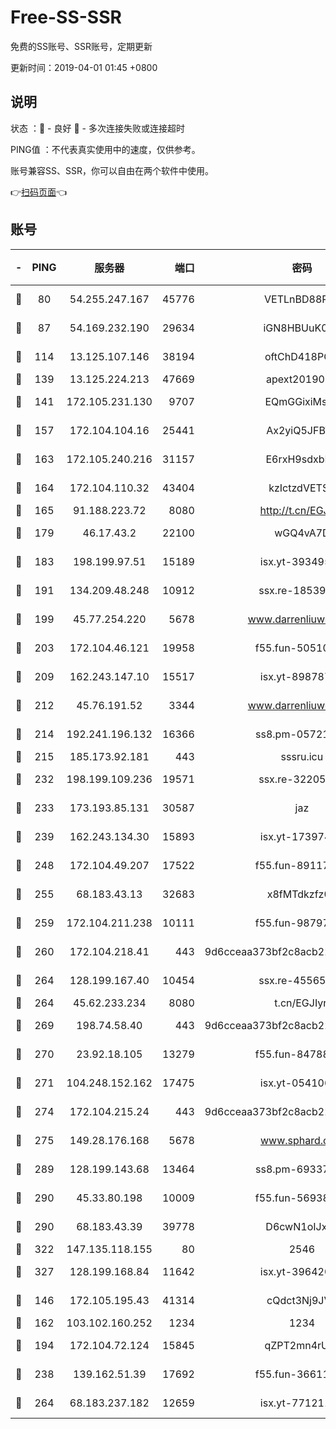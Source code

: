 # Free-SS-SSR

免费的SS账号、SSR账号，定期更新

更新时间：2019-04-01 01:45 +0800

## 说明

状态     ：🙂 - 良好 🙁 - 多次连接失败或连接超时

PING值   ：不代表真实使用中的速度，仅供参考。

账号兼容SS、SSR，你可以自由在两个软件中使用。

👉[扫码页面](https://liesauer.github.io/Free-SS-SSR/)👈

## 账号

|-|PING|服务器|端口|密码|加密方式|区域|
|:----:|:----:|:-----:|-----:|:----:|:----:|:----:|
|🙂|80|54.255.247.167|45776|VETLnBD88Rux|aes-256-cfb|SG|
|🙂|87|54.169.232.190|29634|iGN8HBUuK073|aes-256-cfb|SG|
|🙂|114|13.125.107.146|38194|oftChD418PCw|aes-256-cfb|KR|
|🙂|139|13.125.224.213|47669|apext2019001|chacha20|KR|
|🙂|141|172.105.231.130|9707|EQmGGixiMszZ|aes-256-cfb|JP|
|🙂|157|172.104.104.16|25441|Ax2yiQ5JFBT5|aes-256-cfb|JP|
|🙂|163|172.105.240.216|31157|E6rxH9sdxbD6|aes-256-cfb|JP|
|🙂|164|172.104.110.32|43404|kzIctzdVETSB|aes-256-cfb|JP|
|🙂|165|91.188.223.72|8080|http://t.cn/EGJIyrl|rc4-md5|RU|
|🙂|179|46.17.43.2|22100|wGQ4vA7D|aes-256-gcm|RU|
|🙂|183|198.199.97.51|15189|isx.yt-39349533|aes-256-cfb|US|
|🙂|191|134.209.48.248|10912|ssx.re-18539216|aes-256-cfb|US|
|🙂|199|45.77.254.220|5678|www.darrenliuwei.com|aes-256-cfb|SG|
|🙂|203|172.104.46.121|19958|f55.fun-50510285|aes-256-cfb|SG|
|🙂|209|162.243.147.10|15517|isx.yt-89878762|aes-256-cfb|US|
|🙂|212|45.76.191.52|3344|www.darrenliuwei.com|aes-256-cfb|JP|
|🙂|214|192.241.196.132|16366|ss8.pm-05721802|aes-256-cfb|US|
|🙂|215|185.173.92.181|443|sssru.icu|rc4-md5|RU|
|🙂|232|198.199.109.236|19571|ssx.re-32205633|aes-256-cfb|US|
|🙂|233|173.193.85.131|30587|jaz|aes-256-cfb|US|
|🙂|239|162.243.134.30|15893|isx.yt-17397453|aes-256-cfb|US|
|🙂|248|172.104.49.207|17522|f55.fun-89117165|aes-256-cfb|SG|
|🙂|255|68.183.43.13|32683|x8fMTdkzfz00|aes-256-cfb|GB|
|🙂|259|172.104.211.238|10111|f55.fun-98797632|aes-256-cfb|US|
|🙂|260|172.104.218.41|443|9d6cceaa373bf2c8acb22e60b6a58be6|aes-256-cfb|US|
|🙂|264|128.199.167.40|10454|ssx.re-45565568|aes-256-cfb|SG|
|🙂|264|45.62.233.234|8080|t.cn/EGJIyrl|rc4-md5|CA|
|🙂|269|198.74.58.40|443|9d6cceaa373bf2c8acb22e60b6a58be6|aes-256-cfb|US|
|🙂|270|23.92.18.105|13279|f55.fun-84788806|aes-256-cfb|US|
|🙂|271|104.248.152.162|17475|isx.yt-05410663|aes-256-cfb|SG|
|🙂|274|172.104.215.24|443|9d6cceaa373bf2c8acb22e60b6a58be6|aes-256-cfb|US|
|🙂|275|149.28.176.168|5678|www.sphard.com|aes-256-cfb|AU|
|🙂|289|128.199.143.68|13464|ss8.pm-69337563|aes-256-cfb|SG|
|🙂|290|45.33.80.198|10009|f55.fun-56938331|aes-256-cfb|US|
|🙂|290|68.183.43.39|39778|D6cwN1oIJxeJ|aes-256-cfb|GB|
|🙂|322|147.135.118.155|80|2546|chacha20|US|
|🙂|327|128.199.168.84|11642|isx.yt-39642003|aes-256-cfb|SG|
|🙂|146|172.105.195.43|41314|cQdct3Nj9JVP|aes-256-cfb|JP|
|🙂|162|103.102.160.252|1234|1234|rc4-md5|JP|
|🙂|194|172.104.72.124|15845|qZPT2mn4rUFJ|aes-256-cfb|JP|
|🙂|238|139.162.51.39|17692|f55.fun-36611767|aes-256-cfb|SG|
|🙂|264|68.183.237.182|12659|isx.yt-77121174|aes-256-cfb|SG|
